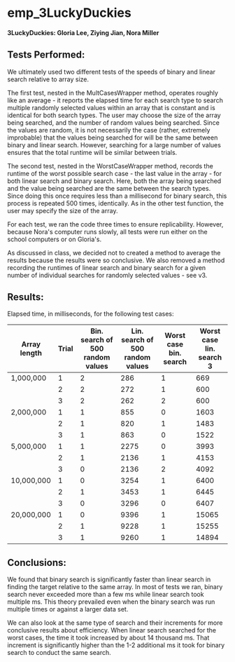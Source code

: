 # emp_3LuckyDuckies

#### 3LuckyDuckies: Gloria Lee, Ziying Jian, Nora Miller

## Tests Performed:
We ultimately used two different tests of the speeds of binary and linear search relative to array size.

The first test, nested in the MultCasesWrapper method, operates roughly like an average - it reports the elapsed time for each search type to search multiple randomly selected values within an array that is constant and is identical for both search types. The user may choose the size of the array being searched, and the number of random values being searched. Since the values are random, it is not necessarily the case (rather, extremely improbable) that the values being searched for will be the same between binary and linear search. However, searching for a large number of values ensures that the total runtime will be similar between trials.

The second test, nested in the WorstCaseWrapper method, records the runtime of the worst possible search case - the last value in the array - for both linear search and binary search. Here, both the array being searched and the value being searched are the same between the search types. Since doing this once requires less than a millisecond for binary search, this process is repeated 500 times, identically. As in the other test function, the user may specify the size of the array.

For each test, we ran the code three times to ensure replicability. However, because Nora's computer runs slowly, all tests were run either on the school computers or on Gloria's.

As discussed in class, we decided not to created a method to average the results because the results were so conclusive. We also removed a method recording the runtimes of linear search and binary search for a given number of individual searches for randomly selected values - see v3.


## Results:

Elapsed time, in milliseconds, for the following test cases: 

| Array length | Trial | Bin. search of 500 random values | Lin. search of 500 random values | Worst case bin. search | Worst case lin. search 3 |
| ----- | --------- | ----- | ---- | --- | ---- |
|  1,000,000 | 1 | 2 | 286 | 1 | 669 |
|   | 2 | 2 | 272 | 1 | 600 |
|  | 3 | 2 | 262 | 2 | 600 |
|  2,000,000 | 1 | 1 | 855 | 0 | 1603 |
|   | 2 | 1 | 820 | 1 | 1483 |
|  | 3 | 1 | 863 | 0 | 1522 |
|  5,000,000 | 1 | 1 | 2275 | 0 | 3993 |
|   | 2 | 1 | 2136 | 1 | 4153 |
|  | 3 | 0 | 2136 | 2 | 4092 |
| 10,000,000 | 1 | 0 | 3254 | 1 | 6400 |
|  | 2 | 1 | 3453 | 1 | 6445 |
|   | 3 | 0 | 3296 | 0 | 6407 |
|  20,000,000 | 1 | 0 | 9396 | 1 | 15065 |
|   | 2 | 1 | 9228 | 1 | 15255 |
|  | 3 | 1 | 9260 | 1 | 14894 |


## Conclusions:

We found that binary search is significantly faster than linear search in finding the target relative to the same array. In most of tests we ran, binary search never exceeded more than a few ms while linear search took multiple ms. This theory prevailed even when the binary search was run multiple times or against a larger data set.

We can also look at the same type of search and their increments for more conclusive results about efficiency. When linear search searched for the worst cases, the time it took increased by about 14 thousand ms. That increment is significantly higher than the 1-2 additional ms it took for binary search to conduct the same search.

